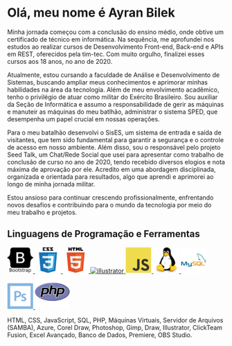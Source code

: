 # Olá, meu nome é Ayran Bilek

Minha jornada começou com a conclusão do ensino médio, onde obtive um certificado de técnico em informática. Na sequência, me aprofundei nos estudos ao realizar cursos de Desenvolvimento Front-end,
Back-end e APIs em REST, oferecidos pela tim-tec. Com muito orgulho, finalizei esses cursos aos 18 anos, no ano de 2020.

Atualmente, estou cursando a faculdade de Análise e Desenvolvimento de Sistemas, buscando ampliar meus conhecimentos e aprimorar minhas habilidades na área da tecnologia.
Além de meu envolvimento acadêmico, tenho o privilégio de atuar como militar do Exército Brasileiro. Sou auxiliar da Seção de Informática e assumo a responsabilidade de gerir as máquinas e manuteir as máquinas do meu batlhão, administrar o sistema SPED, que desempenha um papel crucial em nossas operações.

Para o meu batalhão desenvolvi o SisES, um sistema de entrada e saída de visitantes, que tem sido fundamental para garantir a segurança e o controle de acesso em nosso ambiente. Além disso, sou o responsável pelo projeto Seed Talk, um Chat/Rede Social que usei para apresentar como trabalho de conclusão de curso no ano de 2020, tendo recebido diversos elogios e nota máxima de aprovação por ele.
 Acredito em uma abordagem disciplinada, organizada e orientada para resultados, algo que aprendi e aprimorei ao longo de minha jornada militar.
 
Estou ansioso para continuar crescendo profissionalmente, enfrentando novos desafios e contribuindo para o mundo da tecnologia por meio do meu trabalho e projetos.




## Linguagens de Programação e Ferramentas
<p align="left">
<a href="https://getbootstrap.com" target="_blank" rel="noreferrer"> <img src="https://raw.githubusercontent.com/devicons/devicon/master/icons/bootstrap/bootstrap-plain-wordmark.svg" alt="bootstrap" width="60" height="60"/> </a>
<a href="https://www.w3schools.com/css/" target="_blank" rel="noreferrer"> <img src="https://raw.githubusercontent.com/devicons/devicon/master/icons/css3/css3-original-wordmark.svg" alt="css3" width="60" height="60"/> </a>
<a href="https://www.w3.org/html/" target="_blank" rel="noreferrer"> <img src="https://raw.githubusercontent.com/devicons/devicon/master/icons/html5/html5-original-wordmark.svg" alt="html5" width="60" height="60"/> </a>
<a href="https://www.adobe.com/in/products/illustrator.html" target="_blank" rel="noreferrer"> <img src="https://www.vectorlogo.zone/logos/adobe_illustrator/adobe_illustrator-icon.svg" alt="illustrator" width="60" height="60"/> </a>
<a href="https://developer.mozilla.org/en-US/docs/Web/JavaScript" target="_blank" rel="noreferrer"> <img src="https://raw.githubusercontent.com/devicons/devicon/master/icons/javascript/javascript-original.svg" alt="javascript" width="60" height="60"/> </a>
<a href="https://www.linux.org/" target="_blank" rel="noreferrer"> <img src="https://raw.githubusercontent.com/devicons/devicon/master/icons/linux/linux-original.svg" alt="linux" width="60" height="60"/> </a>
<a href="https://www.mysql.com/" target="_blank" rel="noreferrer"> <img src="https://raw.githubusercontent.com/devicons/devicon/master/icons/mysql/mysql-original-wordmark.svg" alt="mysql" width="60" height="60"/> </a>
<a href="https://www.photoshop.com/en" target="_blank" rel="noreferrer"> <img src="https://raw.githubusercontent.com/devicons/devicon/master/icons/photoshop/photoshop-line.svg" alt="photoshop" width="60" height="60"/> </a>
<a href="https://www.php.net" target="_blank" rel="noreferrer"> <img src="https://raw.githubusercontent.com/devicons/devicon/master/icons/php/php-original.svg" alt="php" width="80" height="80"/> </a>
</p>

HTML, CSS, JavaScript, SQL, PHP, Máquinas Virtuais, Servidor de Arquivos (SAMBA), Azure, Corel Draw, Photoshop, Gimp, Draw, Illustrator, ClickTeam Fusion, Excel Avançado, Banco de Dados, Premiere, OBS Studio.
